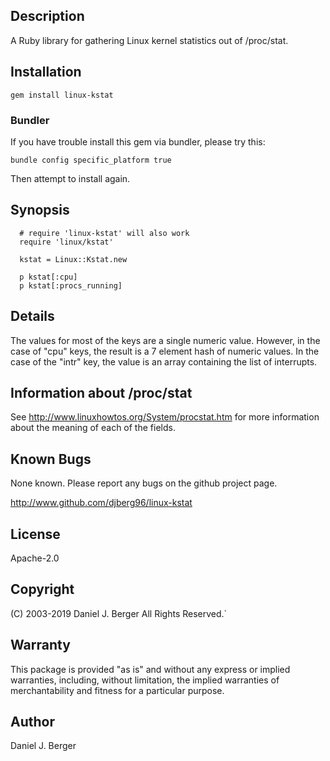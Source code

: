 ## Description

A Ruby library for gathering Linux kernel statistics out of /proc/stat.

## Installation

`gem install linux-kstat`

### Bundler

If you have trouble install this gem via bundler, please try this:

  `bundle config specific_platform true`

Then attempt to install again.

## Synopsis
```
  # require 'linux-kstat' will also work
  require 'linux/kstat'

  kstat = Linux::Kstat.new

  p kstat[:cpu]
  p kstat[:procs_running]
```

## Details

The values for most of the keys are a single numeric value. However, in the
case of "cpu" keys, the result is a 7 element hash of numeric values. In
the case of the "intr" key, the value is an array containing the list of
interrupts.

## Information about /proc/stat

See http://www.linuxhowtos.org/System/procstat.htm for more information
about the meaning of each of the fields.

## Known Bugs

None known. Please report any bugs on the github project page.

http://www.github.com/djberg96/linux-kstat

## License

Apache-2.0

## Copyright

(C) 2003-2019 Daniel J. Berger
All Rights Reserved.`

## Warranty

This package is provided "as is" and without any express or
implied warranties, including, without limitation, the implied
warranties of merchantability and fitness for a particular purpose.

## Author

Daniel J. Berger
